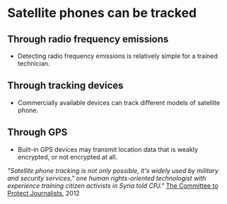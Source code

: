 [Title]: # (Dangers of Tracking)
[Order]: # (1)

# Satellite phones can be tracked

## Through radio frequency emissions

*	Detecting radio frequency emissions is relatively simple for a trained technician. 

## Through tracking devices

*	Commercially available devices can track different models of satellite phone. 

## Through GPS

*	Built-in GPS devices may transmit location data that is weakly encrypted, or not encrypted at all.

*"Satellite phone tracking is not only possible, it's widely used by military and security services," one human rights-oriented technologist with experience training citizen activists in Syria told CPJ."* [The Committee to Protect Journalists](https://cpj.org/blog/2012/02/caveat-utilitor-satellite-phones-can-always-be-tra.php), 2012
